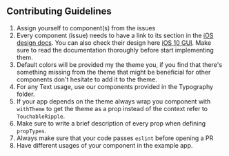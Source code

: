 ## Contributing Guidelines
1. Assign yourself to component(s) from the issues
2. Every component (issue) needs to have a link to its section in the [iOS design docs](https://developer.apple.com/ios/human-interface-guidelines/overview/design-principles/). You can also check their design here [iOS 10 GUI](http://ios10.greatsimple.io/). Make sure to read the documentation thoroughly before start implementing them.
3. Default colors will be provided my the theme you, if you find that there's something missing from the theme that might be beneficial for other components
don't hesitate to add it to the theme.
4. For any Text usage, use our components provided in the Typography folder.
5. If your app depends on the theme always wrap you component with `withTheme` to get the theme as a prop instead of the context refer to `TouchableRipple`.
6. Make sure to write a brief description of every prop when defining `propTypes`.
7. Always make sure that your code passes `eslint` before opening a PR
8. Have different usages of your component in the example app.  
